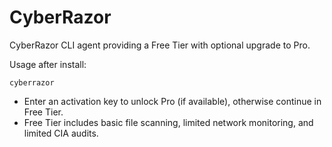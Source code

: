 # CyberRazor

CyberRazor CLI agent providing a Free Tier with optional upgrade to Pro.

Usage after install:

```
cyberrazor
```

- Enter an activation key to unlock Pro (if available), otherwise continue in Free Tier.
- Free Tier includes basic file scanning, limited network monitoring, and limited CIA audits.
